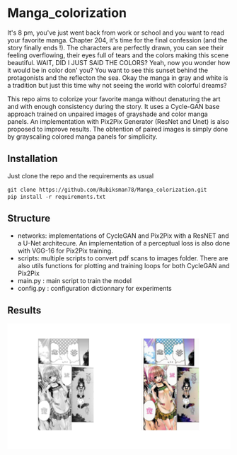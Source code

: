 # Manga_colorization

It's 8 pm, you've just went back from work or school and you want to read your favorite manga.
Chapter 204, it's time for the final confession (and the story finally ends !). The characters are perfectly drawn, you can see their feeling overflowing, their eyes full of tears and the colors making this scene beautiful. WAIT, DID I JUST SAID THE COLORS? Yeah, now you wonder how it would be in color don' you? You want to see this sunset behind the protagonists and the reflecton the sea. Okay the manga in gray and white is a tradition but just this time why not seeing the world with colorful dreams?

This repo aims to colorize your favorite manga without denaturing the art and with enough consistency during the story.
It uses a Cycle-GAN base approach trained on unpaired images of grayshade and color manga panels.
An implementation with Pix2Pix Generator (ResNet and Unet) is also proposed to improve results. The obtention of paired images is simply done by grayscaling colored manga panels for simplicity.

## Installation

Just clone the repo and the requirements as usual
```
git clone https://github.com/Rubiksman78/Manga_colorization.git
pip install -r requirements.txt
```

## Structure

- networks: implementations of CycleGAN and Pix2Pix with a ResNET and a U-Net architecure. An implementation of a perceptual loss is also done with VGG-16 for Pix2Pix training.
- scripts: multiple scripts to convert pdf scans to images folder. There are also utils functions for plotting and training loops for both CycleGAN and Pix2Pix
- main.py : main script to train the model
- config.py : configuration dictionnary for experiments

## Results

![First result](images/example1.png)